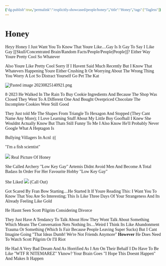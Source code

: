 ```yaml
---
{"dg-publish":true,"permalink":"/explicitly-showcased/people/honey/","title":"Honey","tags":["Tagless"]}
---
```


<style id="Force_Custom_Fonts" type="text/css">@font-face{font-style:normal;font-family:"Merriweather";src:local("Merriweather")}@font-face{font-style:bolder;font-family:"Merriweather";src:local("Merriweather")}@font-face{font-style:normal;font-family:"Merriweather";src:local("Merriweather");unicode-range:U+0-FF,U+2E80-9FFF,U+F900-FAFF,U+FE30-FE4F,U+20000-2FA1F}@font-face{font-style:bolder;font-family:"Merriweather";src:local("Merriweather");unicode-range:U+0-FF,U+2E80-9FFF,U+F900-FAFF,U+FE30-FE4F,U+20000-2FA1F}@font-face{font-style:normal;font-family:"Merriweather";src:local("Merriweather");unicode-range:U+0-FF}@font-face{font-style:bolder;font-family:"Merriweather";src:local("Merriweather");unicode-range:U+0-FF}:not(pre):not(code):not(textarea):not(tt):not(kbd):not(samp):not(var){font-family:"Merriweather"!important}pre,code,textarea,tt,kbd,samp,var{font-family:monospace!important}pre *,code *,textarea *,tt *,kbd *,samp *,var *{font-family:monospace!important}</style>

# Honey

Heyy Honey
I Just Want You To Know That Youre Like....Gay
Is It Gay To Say I Like Gay [[Skull/Concentrated Brain/Random Facts/People/People\|People]]?
Either Way Youre Pretty Cool So Whatever

Also Youre Like Pretty Cool
Sorry If I Havent Said Much Recently But I Know That Whatevers Happening Youre Either Crushing It Or Worrying About The Wrong Thing
You Worry A Lot So Distract Yourself
Go Pet The Kat



![Pasted image 20230825140921.png](/img/user/images/Pasted%20image%2020230825140921.png)

8·2023 He Walked In The Rain To Buy Cookie Ingredients And Because The Shop Was Closed They Went To A Different One And Bought Overpriced Chocolate
    The Incomplete Cookies Were Still Good

They Just told Me The Shapes From Triangle To Hexagon And Stopped (They Cant Name Any More); I Love Learning Stuff About My Little Boy
Goofball
I Knew She Wouldnt Actually Know But Thats Still Funny To Me
I Also Know He'll Probably Never Google What A Heptagon Is

Bullying Villagers In Acnl :((

"I'm a fish scientist"

![](https://i.imgur.com/1Cehcyh.jpg)
Real Picture Of Honey

She Called Archery "Low Key Gay"
Artemis Didnt Avoid Men And Become A Total Badass In Order For Her Favourite Hobby "Low Key Gay"

She Liked ![](https://i.imgur.com/3GxHXlG.jpg)
(Call Out)

Got Scared By Fran Bow Starting....He Started It
If Youre Reading This: I Want You To Know That You Are So Interesting; This Is Like Three Days Of Your Strangeness And Its Already Feeling Like Gold

He Hasnt Seen Scott Pilgrim
Considering Divorce

They Just Have A Tendancy To Talk About How They Wont Talk About Something Which Means The Conversation Nets Nothing
Its....Weird
I Think Its Like Abandonment Trauma Or Something (Which Is Fair Because People Leaving Super Sucks) But I Cant Imagine Going "That Ideas Dumb! We're Not Friends Anymore" **However** He Does Need To Watch Scott Pilgrim Or I'll Riot

He Had A Very Bad Dream And As Horrified As I Am On Their Behalf I Do Have To Be Like "WTF R NITEMAREZ" Yknow?
Your Brain Goes "I Hope This Doesnt Happen" And Makes It Happen